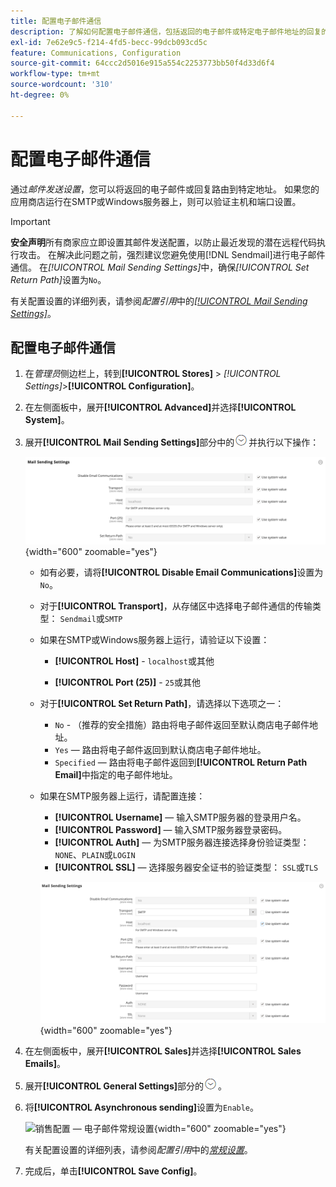 ```yaml
---
title: 配置电子邮件通信
description: 了解如何配置电子邮件通信，包括返回的电子邮件或特定电子邮件地址的回复的路由。
exl-id: 7e62e9c5-f214-4fd5-becc-99dcb093cd5c
feature: Communications, Configuration
source-git-commit: 64ccc2d5016e915a554c2253773bb50f4d33d6f4
workflow-type: tm+mt
source-wordcount: '310'
ht-degree: 0%

---
```


# 配置电子邮件通信

通过&#x200B;_邮件发送设置_，您可以将返回的电子邮件或回复路由到特定地址。 如果您的应用商店运行在SMTP或Windows服务器上，则可以验证主机和端口设置。

>[!IMPORTANT]
>
>**安全声明**&#x200B;所有商家应立即设置其邮件发送配置，以防止最近发现的潜在远程代码执行攻击。 在解决此问题之前，强烈建议您避免使用[!DNL Sendmail]进行电子邮件通信。 在&#x200B;_[!UICONTROL Mail Sending Settings]_&#x200B;中，确保&#x200B;_[!UICONTROL Set Return Path]_&#x200B;设置为`No`。

有关配置设置的详细列表，请参阅&#x200B;_配置引用_&#x200B;中的[_[!UICONTROL Mail Sending Settings]_](../configuration-reference/advanced/system.md)。

## 配置电子邮件通信

1. 在&#x200B;_管理员_&#x200B;侧边栏上，转到&#x200B;**[!UICONTROL Stores]** > _[!UICONTROL Settings]_>**[!UICONTROL Configuration]**。

1. 在左侧面板中，展开&#x200B;**[!UICONTROL Advanced]**&#x200B;并选择&#x200B;**[!UICONTROL System]**。

1. 展开&#x200B;**[!UICONTROL Mail Sending Settings]**&#x200B;部分中的![扩展选择器](../assets/icon-display-expand.png)并执行以下操作：

   ![高级配置 — 邮件发送设置](../configuration-reference/advanced/assets/system-mail-sending-settings.png){width="600" zoomable="yes"}

   - 如有必要，请将&#x200B;**[!UICONTROL Disable Email Communications]**&#x200B;设置为`No`。

   - 对于&#x200B;**[!UICONTROL Transport]**，从存储区中选择电子邮件通信的传输类型： `Sendmail`或`SMTP`

   - 如果在SMTP或Windows服务器上运行，请验证以下设置：

      - **[!UICONTROL Host]** - `localhost`或其他

      - **[!UICONTROL Port (25)]** - `25`或其他

   - 对于&#x200B;**[!UICONTROL Set Return Path]**，请选择以下选项之一：

      - `No` - （推荐的安全措施）路由将电子邮件返回至默认商店电子邮件地址。
      - `Yes` — 路由将电子邮件返回到默认商店电子邮件地址。
      - `Specified` — 路由将电子邮件返回到&#x200B;**[!UICONTROL Return Path Email]**&#x200B;中指定的电子邮件地址。

   - 如果在SMTP服务器上运行，请配置连接：

      - **[!UICONTROL Username]** — 输入SMTP服务器的登录用户名。
      - **[!UICONTROL Password]** — 输入SMTP服务器登录密码。
      - **[!UICONTROL Auth]** — 为SMTP服务器连接选择身份验证类型： `NONE`、`PLAIN`或`LOGIN`
      - **[!UICONTROL SSL]** — 选择服务器安全证书的验证类型： `SSL`或`TLS`

     ![高级配置 — 邮件发送设置](../configuration-reference/advanced/assets/system-mail-sending-settings-smtp.png){width="600" zoomable="yes"}

1. 在左侧面板中，展开&#x200B;**[!UICONTROL Sales]**&#x200B;并选择&#x200B;**[!UICONTROL Sales Emails]**。

1. 展开&#x200B;**[!UICONTROL General Settings]**&#x200B;部分的![扩展选择器](../assets/icon-display-expand.png)。

1. 将&#x200B;**[!UICONTROL Asynchronous sending]**&#x200B;设置为`Enable`。

   ![销售配置 — 电子邮件常规设置](../configuration-reference/sales/assets/sales-emails-general-settings.png){width="600" zoomable="yes"}

   有关配置设置的详细列表，请参阅&#x200B;_配置引用_&#x200B;中的&#x200B;[_常规设置_](../configuration-reference/sales/sales-emails.md)。

1. 完成后，单击&#x200B;**[!UICONTROL Save Config]**。
